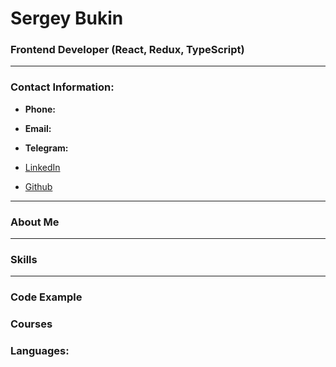 # Sergey Bukin

### Frontend Developer (React, Redux, TypeScript)

-------------------------------------------------------------------------------

### Contact Information: 

* **Phone:**
* **Email:**
* **Telegram:**

* [LinkedIn](https://www.linkedin.com/mwlite/in/sergey-bukin-006528220)
* [Github](https://github.com/MrTomMus)

-------------------------------------------------------------------------------

### About Me

-------------------------------------------------------------------------------

### Skills

-------------------------------------------------------------------------------

### Code Example

### Courses

### Languages:

